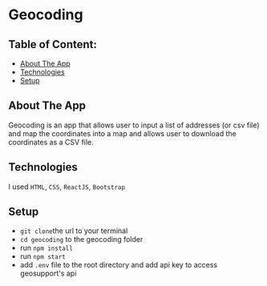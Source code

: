 # Geocoding

## Table of Content:

- [About The App](#about-the-app)
- [Technologies](#technologies)
- [Setup](#setup)

## About The App
Geocoding is an app that allows user to input a list of addresses (or csv file) and map the coordinates into a map and allows user to download the coordinates as a CSV file. 

## Technologies
I used `HTML`, `CSS`, `ReactJS`, `Bootstrap`

## Setup
- `git clone`the url to your terminal
- `cd geocoding` to the geocoding folder
- run `npm install`
- run `npm start`
- add `.env` file to the root directory and add api key to access geosupport's api
